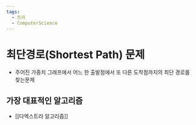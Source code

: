 ```yaml
---
tags:
  - 트리
  - ComputerScience
---
```

# 최단경로(Shortest Path) 문제

- 주어진 가중치 그래프에서 어느 한 출발점에서 또 다른 도착점까지의 최단 경로를 찾는문제

## 가장 대표적인 알고리즘

- [[다엑스트라 알고리즘]]

 